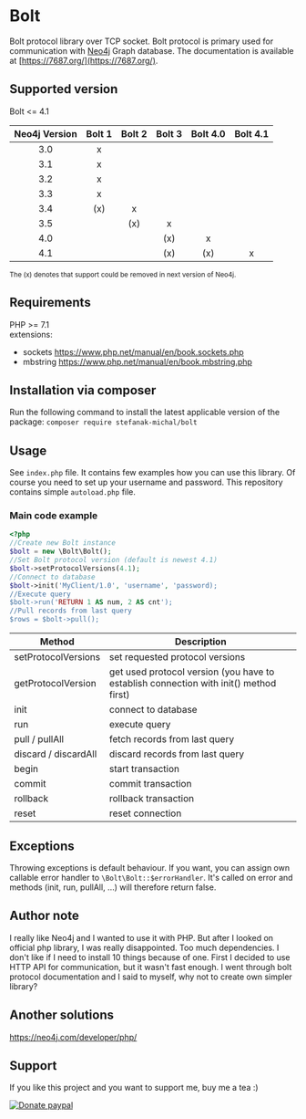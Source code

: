 # Bolt
Bolt protocol library over TCP socket. Bolt protocol is primary used for communication with [Neo4j](https://neo4j.com/) Graph database. The documentation is available at [https://7687.org/](https://7687.org/).

## Supported version
Bolt <= 4.1

| Neo4j Version | Bolt 1 | Bolt 2 | Bolt 3 | Bolt 4.0 | Bolt 4.1 |
|:-------------:|:------:|:------:|:------:|:--------:|:--------:|
| 3.0           | x      |        |        |          |          |
| 3.1           | x      |        |        |          |          |
| 3.2           | x      |        |        |          |          |
| 3.3           | x      |        |        |          |          |
| 3.4           | (x)    | x      |        |          |          |
| 3.5           |        | (x)    | x      |          |          |
| 4.0           |        |        | (x)    | x        |          |
| 4.1           |        |        | (x)    | (x)      | x        |

<sup>The (x) denotes that support could be removed in next version of Neo4j.</sup>

## Requirements
PHP >= 7.1  
extensions:
- sockets https://www.php.net/manual/en/book.sockets.php
- mbstring https://www.php.net/manual/en/book.mbstring.php

## Installation via composer
Run the following command to install the latest applicable version of the package:
``composer require stefanak-michal/bolt``

## Usage
See ``index.php`` file. It contains few examples how you can use this library. Of course you need to set up your username and password. This repository contains simple `autoload.php` file.

### Main code example
```php
<?php
//Create new Bolt instance
$bolt = new \Bolt\Bolt();
//Set Bolt protocol version (default is newest 4.1)
$bolt->setProtocolVersions(4.1);
//Connect to database
$bolt->init('MyClient/1.0', 'username', 'password);
//Execute query
$bolt->run('RETURN 1 AS num, 2 AS cnt');
//Pull records from last query
$rows = $bolt->pull();
```

| Method    | Description                                                        |
|--------------------------|---------------------------------------------------------------------------------------|
| setProtocolVersions    | set requested protocol versions                                                        |
| getProtocolVersion     | get used protocol version (you have to establish connection with init() method first) |
| init                   | connect to database                                                                   |
| run                    | execute query                                                                         |
| pull / pullAll       | fetch records from last query                                                         |
| discard / discardAll | discard records from last query                                                       |
| begin                  | start transaction                                                                     |
| commit                 | commit transaction                                                                    |
| rollback               | rollback transaction                                                                  |
| reset                  | reset connection                                                                      |

## Exceptions
Throwing exceptions is default behaviour. If you want, you can assign own callable error handler to ``\Bolt\Bolt::$errorHandler``. It's called on error and methods (init, run, pullAll, ...) will therefore return false.

## Author note
I really like Neo4j and I wanted to use it with PHP. But after I looked on official php library, I was really disappointed. Too much dependencies. I don't like if I need to install 10 things because of one. First I decided to use HTTP API for communication, but it wasn't fast enough. I went through bolt protocol documentation and I said to myself, why not to create own simpler library?

## Another solutions
https://neo4j.com/developer/php/

## Support
If you like this project and you want to support me, buy me a tea :)

[![Donate paypal](https://www.paypalobjects.com/en_US/i/btn/btn_donateCC_LG.gif)](https://www.paypal.me/MichalStefanak)
